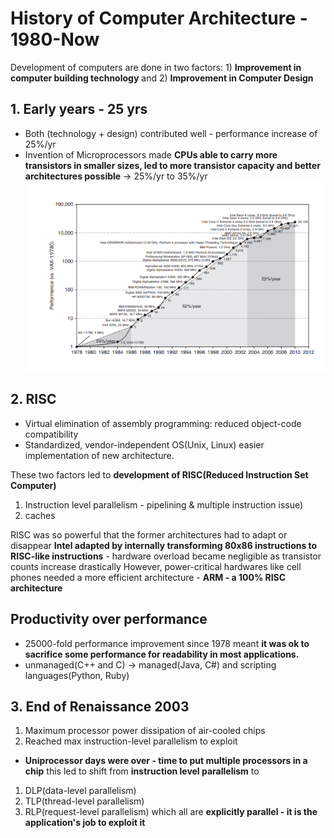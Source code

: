 # History of Computer Architecture - 1980-Now
Development of computers are done in two factors: 1) **Improvement in computer building technology** and 2) **Improvement in Computer Design**

## 1. Early years - 25 yrs
* Both (technology + design) contributed well - performance increase of 25%/yr
* Invention of Microprocessors made **CPUs able to carry more transistors in smaller sizes, led to more transistor capacity and better architectures possible** -> 25%/yr to 35%/yr
![computer_performance_increase](../images/computer_architecture1.png)

## 2. RISC
* Virtual elimination of assembly programming: reduced object-code compatibility
* Standardized, vendor-independent OS(Unix, Linux) easier implementation of new architecture.

These two factors led to **development of RISC(Reduced Instruction Set Computer)**
1) Instruction level parallelism - pipelining & multiple instruction issue)
2) caches

RISC was so powerful that the former architectures had to adapt or disappear
**Intel adapted by internally transforming 80x86 instructions to RISC-like instructions** - hardware overload became negligible as transistor counts increase drastically
However, power-critical hardwares like cell phones needed a more efficient architecture - **ARM - a 100% RISC architecture**

## Productivity over performance
* 25000-fold performance improvement since 1978 meant **it was ok to sacrifice some performance for readability in most applications.**
* unmanaged(C++ and C) -> managed(Java, C#) and scripting languages(Python, Ruby)

## 3. End of Renaissance 2003
1) Maximum processor power dissipation of air-cooled chips
2) Reached max instruction-level parallelism to exploit

* **Uniprocessor days were over - time to put multiple processors in a chip**
this led to shift from **instruction level parallelism** to
1) DLP(data-level parallelism)
2) TLP(thread-level parallelism)
3) RLP(request-level parallelism)
which all are **explicitly parallel - it is the application's job to exploit it**

